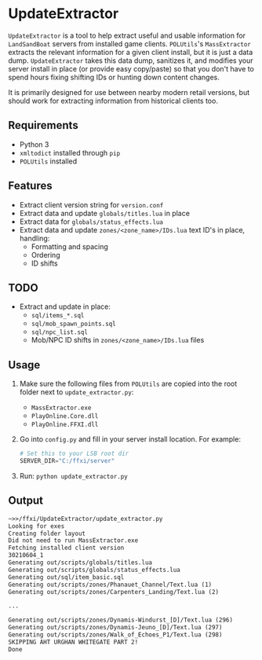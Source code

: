 # UpdateExtractor

`UpdateExtractor` is a tool to help extract useful and usable information for `LandSandBoat` servers from installed game clients. `POLUtils`'s `MassExtractor` extracts the relevant information for a given client install, but it is just a data dump. `UpdateExtractor` takes this data dump, sanitizes it, and modifies your server install in place (or provide easy copy/paste) so that you don't have to spend hours fixing shifting IDs or hunting down content changes.

It is primarily designed for use between nearby modern retail versions, but should work for extracting information from historical clients too.

## Requirements

- Python 3
- `xmltodict` installed through `pip`
- `POLUtils` installed

## Features

- Extract client version string for `version.conf`
- Extract data and update `globals/titles.lua` in place
- Extract data for `globals/status_effects.lua`
- Extract data and update `zones/<zone_name>/IDs.lua` text ID's in place, handling:
  - Formatting and spacing
  - Ordering
  - ID shifts

## TODO

- Extract and update in place:
  - `sql/items_*.sql`
  - `sql/mob_spawn_points.sql`
  - `sql/npc_list.sql`
  - Mob/NPC ID shifts in `zones/<zone_name>/IDs.lua` files

## Usage

1) Make sure the following files from `POLUtils` are copied into the root folder next to `update_extractor.py`:
    - `MassExtractor.exe`
    - `PlayOnline.Core.dll`
    - `PlayOnline.FFXI.dll`

2) Go into `config.py` and fill in your server install location. For example:

    ```py
    # Set this to your LSB root dir
    SERVER_DIR="C:/ffxi/server"
    ```

3) Run: `python update_extractor.py`

## Output

```txt
~>>/ffxi/UpdateExtractor/update_extractor.py
Looking for exes
Creating folder layout
Did not need to run MassExtractor.exe
Fetching installed client version
30210604_1
Generating out/scripts/globals/titles.lua
Generating out/scripts/globals/status_effects.lua
Generating out/sql/item_basic.sql
Generating out/scripts/zones/Phanauet_Channel/Text.lua (1)
Generating out/scripts/zones/Carpenters_Landing/Text.lua (2)

...

Generating out/scripts/zones/Dynamis-Windurst_[D]/Text.lua (296)
Generating out/scripts/zones/Dynamis-Jeuno_[D]/Text.lua (297)
Generating out/scripts/zones/Walk_of_Echoes_P1/Text.lua (298)
SKIPPING AHT URGHAN WHITEGATE PART 2!
Done
```
